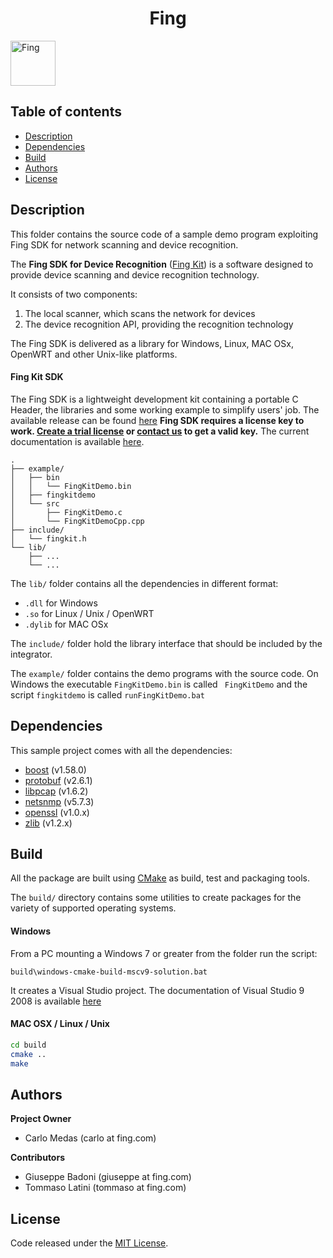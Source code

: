 <p align="center">
  <h1 align="center">Fing</h1>
  <a href="https://example.com/">
    <img src="https://is3-ssl.mzstatic.com/image/thumb/Purple123/v4/eb/71/e7/eb71e77e-4171-e679-81eb-e41835eb4361/AppIcon-0-1x_U007emarketing-0-0-85-220-0-7.png/246x0w.jpg" 
    alt="Fing" width=72 height=72>
  </a>
</p>

Table of contents
-----------------

- [Description](#Description)
- [Dependencies](#Dependencies)
- [Build](#Build)
- [Authors](#Authors)
- [License](#License) 

Description
------------
This folder contains the source code of a sample demo program exploiting Fing SDK 
for network scanning and device recognition.

The __Fing SDK for Device Recognition__ (<u>Fing Kit</u>) is a software designed 
to provide device scanning and device recognition technology.

It consists of two components:

1. The local scanner, which scans the network for devices
2. The device recognition API, providing the recognition technology
   
The Fing SDK is delivered as a library for Windows, Linux, MAC OSx,
OpenWRT and other Unix-like platforms. 
 
#### Fing Kit SDK

The Fing SDK is a lightweight development kit containing a portable C Header, the libraries and some working example to simplify users' job.
The available release can be found [here](https://app.fing.com/internet/business/devrecog/documentation)
__Fing SDK requires a license key to work. [Create a trial license](https://app.fing.com/internet/business/devrecog/trial) 
or [contact us](mailto:sales@fing.com) to get a valid key.__ 
The current documentation is available [here](https://get.fing.com/fing-business/devrecog/documentation/Fing_Desktop_Embedded_SDK.pdf).

```text
.
├── example/
│   ├── bin
│   │   └── FingKitDemo.bin
│   ├── fingkitdemo
│   └── src
│       ├── FingKitDemo.c
│       └── FingKitDemoCpp.cpp
├── include/
│   └── fingkit.h
└── lib/
    ├── ...
    └── ...
```

The ```lib/``` folder contains all the dependencies in different format: 
   * ```.dll``` for Windows
   * ```.so``` for Linux / Unix / OpenWRT
   * ```.dylib``` for MAC OSx
   
The ```include/``` folder hold the library interface that should be included
by the integrator.

The ```example/``` folder contains the demo programs with the source code.
On Windows the executable ```FingKitDemo.bin``` is called 
``` FingKitDemo``` and the script ```fingkitdemo``` is called 
```runFingKitDemo.bat```

Dependencies
-----

This sample project comes with all the dependencies:

- [boost](https://www.boost.org/users/history/version_1_58_0.html) (v1.58.0)
- [protobuf](https://github.com/protocolbuffers/protobuf/releases/tag/v2.6.1) (v2.6.1)
- [libpcap](https://www.tcpdump.org/release/) (v1.6.2)
- [netsnmp](http://www.net-snmp.org/download.html) (v5.7.3)
- [openssl](https://www.openssl.org/source/) (v1.0.x)
- [zlib](https://www.zlib.net/) (v1.2.x) 

Build
-----

All the package are built using [CMake](https://cmake.org/) as build, 
test and packaging tools.

The ```build/``` directory contains some utilities to create packages 
for the variety of supported operating systems.

#### Windows

From a PC mounting a Windows 7 or greater from the folder run the script:

```
build\windows-cmake-build-mscv9-solution.bat
```

It creates a Visual Studio project. The documentation of Visual Studio 9 2008 is available [here](https://docs.microsoft.com/en-us/previous-versions/visualstudio/visual-studio-2008) 

#### MAC OSX / Linux / Unix

```bash
cd build
cmake ..
make
```

Authors
--------

**Project Owner**

- Carlo Medas (carlo at fing.com)

**Contributors**

- Giuseppe Badoni (giuseppe at fing.com)
- Tommaso Latini (tommaso at fing.com)

License
--------

Code released under the [MIT License](https://reponame/blob/master/LICENSE).



